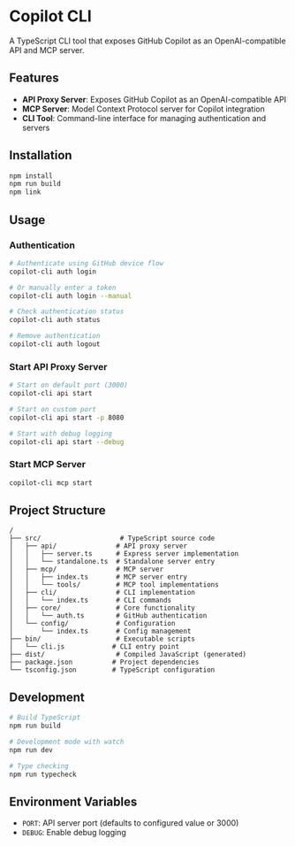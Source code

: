 # Copilot CLI

A TypeScript CLI tool that exposes GitHub Copilot as an OpenAI-compatible API and MCP server.

## Features

- **API Proxy Server**: Exposes GitHub Copilot as an OpenAI-compatible API
- **MCP Server**: Model Context Protocol server for Copilot integration
- **CLI Tool**: Command-line interface for managing authentication and servers

## Installation

```bash
npm install
npm run build
npm link
```

## Usage

### Authentication

```bash
# Authenticate using GitHub device flow
copilot-cli auth login

# Or manually enter a token
copilot-cli auth login --manual

# Check authentication status
copilot-cli auth status

# Remove authentication
copilot-cli auth logout
```

### Start API Proxy Server

```bash
# Start on default port (3000)
copilot-cli api start

# Start on custom port
copilot-cli api start -p 8080

# Start with debug logging
copilot-cli api start --debug
```

### Start MCP Server

```bash
copilot-cli mcp start
```

## Project Structure

```
/
├── src/                    # TypeScript source code
│   ├── api/               # API proxy server
│   │   ├── server.ts      # Express server implementation
│   │   └── standalone.ts  # Standalone server entry
│   ├── mcp/               # MCP server
│   │   ├── index.ts       # MCP server entry
│   │   └── tools/         # MCP tool implementations
│   ├── cli/               # CLI implementation
│   │   └── index.ts       # CLI commands
│   ├── core/              # Core functionality
│   │   └── auth.ts        # GitHub authentication
│   └── config/            # Configuration
│       └── index.ts       # Config management
├── bin/                   # Executable scripts
│   └── cli.js            # CLI entry point
├── dist/                  # Compiled JavaScript (generated)
├── package.json          # Project dependencies
└── tsconfig.json         # TypeScript configuration
```

## Development

```bash
# Build TypeScript
npm run build

# Development mode with watch
npm run dev

# Type checking
npm run typecheck
```

## Environment Variables

- `PORT`: API server port (defaults to configured value or 3000)
- `DEBUG`: Enable debug logging